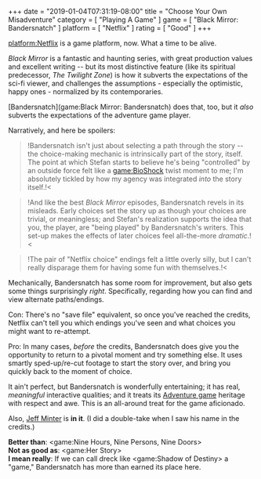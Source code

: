+++
date = "2019-01-04T07:31:19-08:00"
title = "Choose Your Own Misadventure"
category = [ "Playing A Game" ]
game = [ "Black Mirror: Bandersnatch" ]
platform = [ "Netflix" ]
rating = [ "Good" ]
+++

<platform:Netflix> is a game platform, now.  What a time to be alive.

<i>Black Mirror</i> is a fantastic and haunting series, with great production values and excellent writing -- but its most distinctive feature (like its spiritual predecessor, <i>The Twilight Zone</i>) is how it subverts the expectations of the sci-fi viewer, and challenges the assumptions - especially the optimistic, happy ones - normalized by its contemporaries.

[Bandersnatch](game:Black Mirror: Bandersnatch) does that, too, but it <i>also</i> subverts the expectations of the adventure game player.

Narratively, and here be spoilers:

>!Bandersnatch isn't just about selecting a path through the story -- the choice-making mechanic is intrinsically part of the story, itself.  The point at which Stefan starts to believe he's being "controlled" by an outside force felt like a <game:BioShock> twist moment to me; I'm absolutely tickled by how my agency was integrated <i>into</i> the story itself.!<

>!And like the best <i>Black Mirror</i> episodes, Bandersnatch revels in its misleads.  Early choices set the story up as though your choices are trivial, or meaningless; and Stefan's realization supports the idea that you, the player, are "being played" by Bandersnatch's writers.  This set-up makes the effects of later choices feel all-the-more <i>dramatic</i>.!<

>!The pair of "Netflix choice" endings felt a little overly silly, but I can't really disparage them for having some fun with themselves.!<

Mechanically, Bandersnatch has some room for improvement, but also gets some things surprisingly <i>right</i>.  Specifically, regarding how you can find and view alternate paths/endings.

Con: There's no "save file" equivalent, so once you've reached the credits, Netflix can't tell you which endings you've seen and what choices you might want to re-attempt.

Pro: In many cases, <i>before</i> the credits, Bandersnatch does give you the opportunity to return to a pivotal moment and try something else.  It uses smartly sped-up/re-cut footage to start the story over, and bring you quickly back to the moment of choice.

It ain't perfect, but Bandersnatch is wonderfully entertaining; it has real, <i>meaningful</i> interactive qualities; and it treats its [Adventure game](tag:Adventure) heritage with respect and awe.  This is an all-around treat for the game aficionado.

Also, <a href="http://www.minotaurproject.co.uk/jeff.php">Jeff Minter</a> is <b>in it</b>.  (I did a double-take when I saw his name in the credits.)

<b>Better than</b>: <game:Nine Hours, Nine Persons, Nine Doors>  
<b>Not as good as</b>: <game:Her Story>  
<b>I mean really</b>: If we can call dreck like <game:Shadow of Destiny> a "game," Bandersnatch has more than earned its place here.
